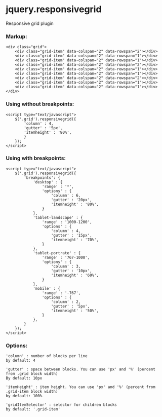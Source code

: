 # jquery.responsivegrid
Responsive grid plugin



### Markup:
	<div class="grid">
		<div class="grid-item" data-colspan="2" data-rowspan="2"></div>
		<div class="grid-item" data-colspan="2" data-rowspan="1"></div>
		<div class="grid-item" data-colspan="2" data-rowspan="1"></div>
		<div class="grid-item" data-colspan="2" data-rowspan="2"></div>
		<div class="grid-item" data-colspan="2" data-rowspan="1"></div>
		<div class="grid-item" data-colspan="2" data-rowspan="1"></div>
		<div class="grid-item" data-colspan="2" data-rowspan="2"></div>
		<div class="grid-item" data-colspan="2" data-rowspan="1"></div>
		<div class="grid-item" data-colspan="2" data-rowspan="1"></div>
	</div>

### Using without breakpoints:
	<script type="text/javascript">
		$('.grid').responsivegrid({
			'column' : 4,
			'gutter' : '5px',
			'itemheight' : '80%',
			}
		});
	</script>

### Using with breakpoints:
	<script type="text/javascript">
		$('.grid').responsivegrid({
			'breakpoints': {
				'desktop' : {
					'range' : '*',
					'options' : {
						'column' : 6,
						'gutter' : '20px',
						'itemheight' : '80%',
					}
				},
				'tablet-landscape' : {
					'range' : '1000-1200',
					'options' : {
						'column' : 4,
						'gutter' : '15px',
						'itemheight' : '70%',
					}
				},
				'tablet-portrate' : {
					'range' : '767-1000',
					'options' : {
						'column' : 3,
						'gutter' : '10px',
						'itemheight' : '60%',
					}
				},
				'mobile' : {
					'range' : '-767',
					'options' : {
						'column' : 2,
						'gutter' : '5px',
						'itemheight' : '50%',
					}
				},
			}
		});
	</script>

### Options:
	'column' : number of blocks per line
	by default: 4
	
	'gutter' : space between blocks. You can use 'px' and '%' (percent from .grid block width)
	By default: 10px
	
	'itemHeight' : item height. You can use 'px' and '%' (percent from .grid-item block width)
	by default: 100%
	
	'gridItemSelector' : selector for children blocks
	by default: '.grid-item'
